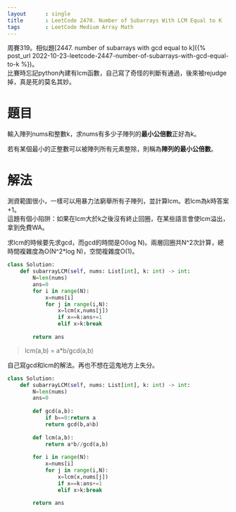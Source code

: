 ```yaml
--- 
layout      : single
title       : LeetCode 2470. Number of Subarrays With LCM Equal to K
tags        : LeetCode Medium Array Math
---
```

周賽319。相似題[2447. number of subarrays with gcd equal to k]({% post_url 2022-10-23-leetcode-2447-number-of-subarrays-with-gcd-equal-to-k %})。  
比賽時忘記python內建有lcm函數，自己寫了奇怪的判斷有通過，後來被rejudge掉，真是死的莫名其妙。  

# 題目
輸入陣列nums和整數k，求nums有多少子陣列的**最小公倍數**正好為k。  

若有某個最小的正整數可以被陣列所有元素整除，則稱為**陣列的最小公倍數**。  

# 解法
測資範圍很小，一樣可以用暴力法窮舉所有子陣列，並計算lcm。若lcm為k時答案+1。  
這題有個小陷阱：如果在lcm大於k之後沒有終止回圈，在某些語言會使lcm溢出，拿到免費WA。  

求lcm的時候要先求gcd，而gcd的時間是O(log N)。兩層回圈共N^2次計算，總時間複雜度為O(N^2\*log N)，空間複雜度O(1)。  

```python
class Solution:
    def subarrayLCM(self, nums: List[int], k: int) -> int:
        N=len(nums)
        ans=0
        for i in range(N):
            x=nums[i]
            for j in range(i,N):
                x=lcm(x,nums[j])
                if x==k:ans+=1
                elif x>k:break
        
        return ans
```

> lcm(a,b) = a\*b/gcd(a,b)  

自己寫gcd和lcm的解法。再也不想在這鬼地方上失分。  

```python
class Solution:
    def subarrayLCM(self, nums: List[int], k: int) -> int:
        N=len(nums)
        ans=0
        
        def gcd(a,b):
            if b==0:return a
            return gcd(b,a%b)
        
        def lcm(a,b):
            return a*b//gcd(a,b)
        
        for i in range(N):
            x=nums[i]
            for j in range(i,N):
                x=lcm(x,nums[j])
                if x==k:ans+=1
                elif x>k:break
                    
        return ans
```